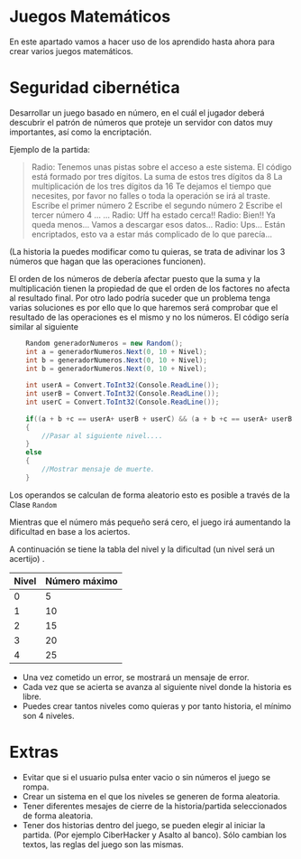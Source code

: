 # Juegos Matemáticos
En este apartado vamos a hacer uso de los aprendido hasta ahora para crear varios juegos matemáticos.

# Seguridad cibernética
Desarrollar un juego basado en número, en el cuál el jugador deberá descubrir el patrón de números que proteje un servidor con datos muy importantes, así como la encriptación.



Ejemplo de la partida:
> Radio: Tenemos unas pistas sobre el acceso a este sistema.
> El código está formado por tres dígitos.
> La suma de estos tres dígitos da 8
> La multiplicación de los tres dígitos da  16
> Te dejamos el tiempo que necesites, por favor no falles o toda la operación se irá al traste.
> Escribe el primer número
> 2
> Escribe el segundo número
>2
> Escribe el tercer número
>4
> ...
> ...
> Radio: Uff ha estado cerca!! 
> Radio: Bien!! Ya queda menos... Vamos a descargar esos datos...
> Radio: Ups... Están encriptados, esto va a estar más complicado de lo que parecía...

(La historia la puedes modificar como tu quieras, se trata de adivinar los 3 números que hagan que las operaciones funcionen).

El orden de los números de debería afectar puesto que la suma y la multiplicación tienen la propiedad de que el orden de los factores no afecta al resultado final.
Por otro lado podría suceder que un problema tenga varias soluciones es por ello que lo que haremos será comprobar que el resultado de las operaciones es el mismo y no los números. El código sería similar al siguiente
```csharp
	Random generadorNumeros = new Random();
	int a = generadorNumeros.Next(0, 10 + Nivel); 
	int b = generadorNumeros.Next(0, 10 + Nivel); 
	int b = generadorNumeros.Next(0, 10 + Nivel); 
	
	int userA = Convert.ToInt32(Console.ReadLine());
	int userB = Convert.ToInt32(Console.ReadLine());
	int userC = Convert.ToInt32(Console.ReadLine());
	
	if((a + b +c == userA+ userB + userC) && (a + b +c == userA+ userB + userC))
	{
		//Pasar al siguiente nivel....
	}
	else
	{
		//Mostrar mensaje de muerte.
	}
```


Los operandos se calculan de forma aleatorio esto es posible a través de la Clase ```Random```



Mientras que el número más pequeño será cero, el juego irá aumentando la dificultad en base a los aciertos.

A continuación se tiene la tabla del nivel y la dificultad (un nivel será un acertijo) .

| Nivel | Número máximo |
| ------------- | ------------- |
| 0 | 5 |
| 1 | 10 |
| 2 | 15 |
| 3 | 20 |
| 4 | 25 |

* Una vez cometido un error, se mostrará un mensaje de error.
* Cada vez que se acierta se avanza al siguiente nivel donde la historia es libre.
* Puedes crear tantos niveles como quieras y por tanto historia, el mínimo son 4 niveles.


# Extras
* Evitar que si el usuario pulsa enter vacio o sin números el juego se rompa.
* Crear un sistema en el que los niveles se generen de forma aleatoria.
* Tener diferentes mesajes de cierre de la historia/partida seleccionados de forma aleatoria.
* Tener dos historias dentro del juego, se pueden elegir al iniciar la partida. (Por ejemplo CiberHacker y Asalto al banco). Sólo cambian los textos, las reglas del juego son las mismas.
 
